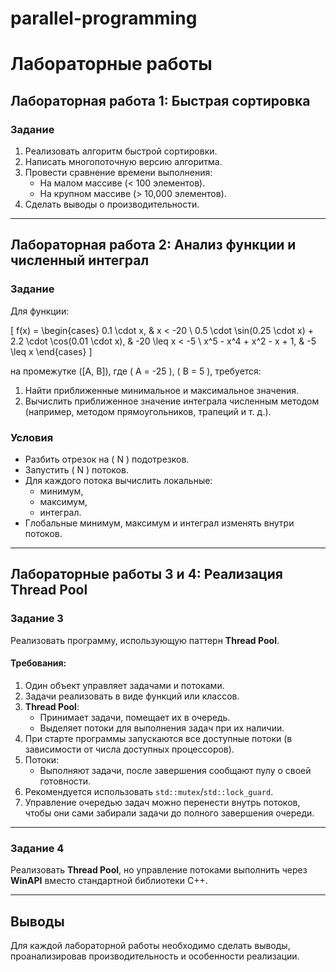 # parallel-programming
# Лабораторные работы

## Лабораторная работа 1: Быстрая сортировка

### Задание
1. Реализовать алгоритм быстрой сортировки.
2. Написать многопоточную версию алгоритма.
3. Провести сравнение времени выполнения:
   - На малом массиве (< 100 элементов).
   - На крупном массиве (> 10,000 элементов).
4. Сделать выводы о производительности.

---

## Лабораторная работа 2: Анализ функции и численный интеграл

### Задание
Для функции:

\[
f(x) = 
\begin{cases} 
0.1 \cdot x, & x < -20 \\ 
0.5 \cdot \sin(0.25 \cdot x) + 2.2 \cdot \cos(0.01 \cdot x), & -20 \leq x < -5 \\ 
x^5 - x^4 + x^2 - x + 1, & -5 \leq x 
\end{cases}
\]

на промежутке \([A, B]\), где \( A = -25 \), \( B = 5 \), требуется:

1. Найти приближенные минимальное и максимальное значения.
2. Вычислить приближенное значение интеграла численным методом (например, методом прямоугольников, трапеций и т. д.).

### Условия
- Разбить отрезок на \( N \) подотрезков.
- Запустить \( N \) потоков.
- Для каждого потока вычислить локальные:
  - минимум,
  - максимум,
  - интеграл.
- Глобальные минимум, максимум и интеграл изменять внутри потоков.

---

## Лабораторные работы 3 и 4: Реализация Thread Pool

### Задание 3
Реализовать программу, использующую паттерн **Thread Pool**.  
#### Требования:
1. Один объект управляет задачами и потоками.
2. Задачи реализовать в виде функций или классов.
3. **Thread Pool**:
   - Принимает задачи, помещает их в очередь.
   - Выделяет потоки для выполнения задач при их наличии.
4. При старте программы запускаются все доступные потоки (в зависимости от числа доступных процессоров).
5. Потоки:
   - Выполняют задачи, после завершения сообщают пулу о своей готовности.
6. Рекомендуется использовать `std::mutex`/`std::lock_guard`.
7. Управление очередью задач можно перенести внутрь потоков, чтобы они сами забирали задачи до полного завершения очереди.

---

### Задание 4
Реализовать **Thread Pool**, но управление потоками выполнить через **WinAPI** вместо стандартной библиотеки C++.

---

## Выводы
Для каждой лабораторной работы необходимо сделать выводы, проанализировав производительность и особенности реализации.
